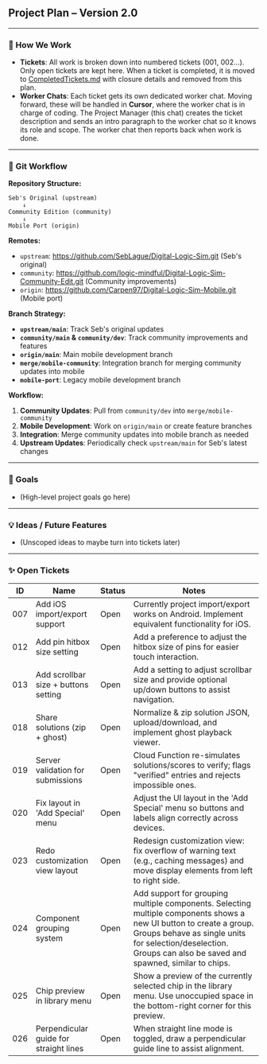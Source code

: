 ## Project Plan – Version 2.0

---

### 📌 How We Work

* **Tickets**: All work is broken down into numbered tickets (001, 002…). Only open tickets are kept here. When a ticket is completed, it is moved to [CompletedTickets.md](CompletedTickets.md) with closure details and removed from this plan.
* **Worker Chats**: Each ticket gets its own dedicated worker chat. Moving forward, these will be handled in **Cursor**, where the worker chat is in charge of coding. The Project Manager (this chat) creates the ticket description and sends an intro paragraph to the worker chat so it knows its role and scope. The worker chat then reports back when work is done.

---

### 🌳 Git Workflow

**Repository Structure:**
```
Seb's Original (upstream)
    ↓
Community Edition (community) 
    ↓
Mobile Port (origin)
```

**Remotes:**
- `upstream`: https://github.com/SebLague/Digital-Logic-Sim.git (Seb's original)
- `community`: https://github.com/logic-mindful/Digital-Logic-Sim-Community-Edit.git (Community improvements)
- `origin`: https://github.com/Carpen97/Digital-Logic-Sim-Mobile.git (Mobile port)

**Branch Strategy:**
- **`upstream/main`**: Track Seb's original updates
- **`community/main` & `community/dev`**: Track community improvements and features
- **`origin/main`**: Main mobile development branch
- **`merge/mobile-community`**: Integration branch for merging community updates into mobile
- **`mobile-port`**: Legacy mobile development branch

**Workflow:**
1. **Community Updates**: Pull from `community/dev` into `merge/mobile-community`
2. **Mobile Development**: Work on `origin/main` or create feature branches
3. **Integration**: Merge community updates into mobile branch as needed
4. **Upstream Updates**: Periodically check `upstream/main` for Seb's latest changes

---

### 🎯 Goals

* (High-level project goals go here)

---

### 💡 Ideas / Future Features

* (Unscoped ideas to maybe turn into tickets later)

---

### ✨ Open Tickets

| ID  | Name                                   | Status | Notes                                                                                                                                                                                                                                 |
| --- | -------------------------------------- | ------ | ------------------------------------------------------------------------------------------------------------------------------------------------------------------------------------------------------------------------------------- |
| 007 | Add iOS import/export support          | Open   | Currently project import/export works on Android. Implement equivalent functionality for iOS.                                                                                                                                         |
| 012 | Add pin hitbox size setting            | Open   | Add a preference to adjust the hitbox size of pins for easier touch interaction.                                                                                                                                                      |
| 013 | Add scrollbar size + buttons setting   | Open   | Add a setting to adjust scrollbar size and provide optional up/down buttons to assist navigation.                                                                                                                                     |
| 018 | Share solutions (zip + ghost)          | Open   | Normalize & zip solution JSON, upload/download, and implement ghost playback viewer.                                                                                                                                                  |
| 019 | Server validation for submissions      | Open   | Cloud Function re-simulates solutions/scores to verify; flags "verified" entries and rejects impossible ones.                                                                                                                         |
| 020 | Fix layout in 'Add Special' menu       | Open   | Adjust the UI layout in the 'Add Special' menu so buttons and labels align correctly across devices.                                                                                                                                  |
| 023 | Redo customization view layout         | Open   | Redesign customization view: fix overflow of warning text (e.g., caching messages) and move display elements from left to right side.                                                                                                 |
| 024 | Component grouping system              | Open   | Add support for grouping multiple components. Selecting multiple components shows a new UI button to create a group. Groups behave as single units for selection/deselection. Groups can also be saved and spawned, similar to chips. |
| 025 | Chip preview in library menu           | Open   | Show a preview of the currently selected chip in the library menu. Use unoccupied space in the bottom-right corner for this preview.                                                                                                  |
| 026 | Perpendicular guide for straight lines | Open   | When straight line mode is toggled, draw a perpendicular guide line to assist alignment.                                                                                                                                              |
